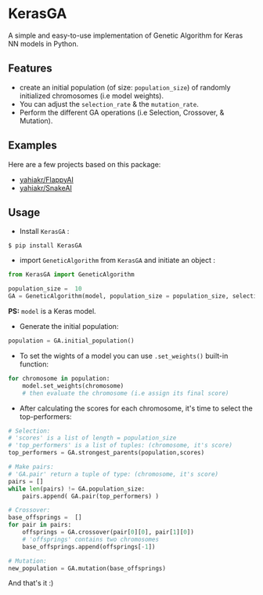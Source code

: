 # KerasGA
A simple and easy-to-use implementation of Genetic Algorithm for Keras NN models in Python.

## Features
* create an initial population (of size: `population_size`) of randomly initialized chromosomes (i.e model weights).
* You can adjust the `selection_rate` & the `mutation_rate`.
* Perform the different GA operations (i.e Selection, Crossover, & Mutation).

## Examples
Here are a few projects based on this package:
* [yahiakr/FlappyAI](https://github.com/yahiakr/FlappyAI)
* [yahiakr/SnakeAI](https://github.com/yahiakr/SnakeAI)

## Usage
* Install `KerasGA` :
```
$ pip install KerasGA
```

* import `GeneticAlgorithm` from `KerasGA` and initiate an object :
```python
from KerasGA import GeneticAlgorithm

population_size =  10
GA = GeneticAlgorithm(model, population_size = population_size, selection_rate = 0.1, mutation_rate = 0.2)
```

**PS:** `model` is a Keras model.

* Generate the initial population:
```python
population = GA.initial_population()
```
* To set the wights of a model you can use `.set_weights()` built-in function:
```python
for chromosome in population:
	model.set_weights(chromosome)
	# then evaluate the chromosome (i.e assign its final score)
```

* After calculating the scores for each chromosome, it's time to select the top-performers:
```python
# Selection:
# 'scores' is a list of length = population_size
# 'top_performers' is a list of tuples: (chromosome, it's score)
top_performers = GA.strongest_parents(population,scores)

# Make pairs:
# 'GA.pair' return a tuple of type: (chromosome, it's score)
pairs = []
while len(pairs) != GA.population_size:
	pairs.append( GA.pair(top_performers) )

# Crossover:
base_offsprings =  []
for pair in pairs:
	offsprings = GA.crossover(pair[0][0], pair[1][0])
	# 'offsprings' contains two chromosomes
	base_offsprings.append(offsprings[-1])

# Mutation:
new_population = GA.mutation(base_offsprings)
```
And that's it :)
